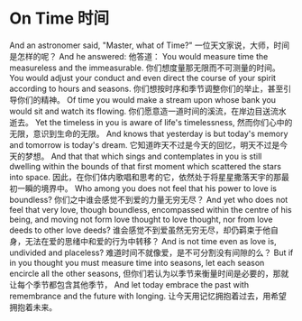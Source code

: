 # On Time 时间

And an astronomer said, "Master, what of Time?"
一位天文家说，大师，时间是怎样的呢？
And he answered:
他答道：
You would measure time the measureless and the immeasurable.
你们想度量那无限而不可测量的时间。
You would adjust your conduct and even direct the course of your spirit according to hours and seasons.
你们想按时序和季节调整你们的举止，甚至引导你们的精神。
Of time you would make a stream upon whose bank you would sit and watch its flowing.
你们愿意造一道时间的溪流，在岸边目送流水逝去。
Yet the timeless in you is aware of life's timelessness,
然而你们心中的无限，意识到生命的无限。
And knows that yesterday is but today's memory and tomorrow is today's dream.
它知道昨天不过是今天的回忆，明天不过是今天的梦想。
And that that which sings and contemplates in you is still dwelling within the bounds of that first moment which scattered the stars into space.
因此，在你们体内歌唱和思考的它，依然处于将星星撒落天宇的那最初一瞬的境界中。
Who among you does not feel that his power to love is boundless?
你们之中谁会感觉不到爱的力量无穷无尽？
And yet who does not feel that very love, though boundless, encompassed within the centre of his being, and moving not form love thought to love thought, nor from love deeds to other love deeds?
谁会感觉不到爱虽然无穷无尽，却仍羁束于他自身，无法在爱的思绪中和爱的行为中转移？
And is not time even as love is, undivided and placeless?
难道时间不就像爱，是不可分割没有间隙的么？
But if in you thought you must measure time into seasons, let each season encircle all the other seasons,
但你们若认为以季节来衡量时间是必要的，那就让每个季节都包含其他季节，
And let today embrace the past with remembrance and the future with longing.
让今天用记忆拥抱着过去，用希望拥抱着未来。